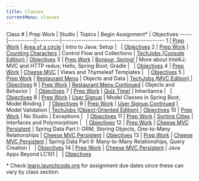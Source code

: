 ```yaml
---
title: Classes
currentMenu: classes
---
```


Class # | Prep Work | Studio | Topics | Begin Assignment\* | Objectives
-----|-----------|----------|-------------------------------------------
1 | [Prep Work](../class-prep/1/) | [Area of a circle](../studios/area/) | Intro to Java; Setup | &nbsp; | [Objectives](../objectives/#class-1)
2 | [Prep Work](../class-prep/2/) | [Counting Characters](../studios/counting-characters/) | Control Flow and Collections | [TechJobs (Console Edition) ](../assignments/techjobs-console/) | [Objectives](../objectives/#class-2)
3 | [Prep Work](../class-prep/3/) | [Bonjour, Spring!](../studios/bonjour-spring/) | More about IntelliJ; MVC and HTTP redux; Hello, Spring Boot; Gradle | &nbsp; | [Objectives](../objectives/#class-3)
4 | [Prep Work](../class-prep/4/) | [Cheese MVC](../studios/cheese-mvc/) | Views and Thymeleaf Templates | &nbsp; | [Objectives](../objectives/#class-4)
5 | [Prep Work](../class-prep/5/) | [Restaurant Menu](../studios/restaurant-menu/) | Objects and Data | [TechJobs (MVC Edition) ](../assignments/techjobs-mvc/) | [Objectives](../objectives/#class-5)
6 | [Prep Work](../class-prep/6/) | [Restaurant Menu Continued](../studios/restaurant-menu-continued/) | Objects and Behavior | &nbsp; | [Objectives](../objectives/#class-6)
7 | [Prep Work](../class-prep/7/) | [Quiz Time!](../studios/quiz-time/) | Inheritance | &nbsp; | [Objectives](../objectives/#class-7)
8 | [Prep Work](../class-prep/8/) | [User Signup](../studios/user-signup/) | Model Classes in Spring Boot, Model Binding | &nbsp; | [Objectives](../objectives/#class-8)
9 | [Prep Work](../class-prep/9/) | [User Signup Continued](../studios/user-signup-continued/) | Model Validation | [TechJobs (Object-Oriented Edition) ](../assignments/techjobs-oo/) | [Objectives](../objectives/#class-9)
10 | [Prep Work](../class-prep/10/) | No Studio | Exceptions | &nbsp; | [Objectives](../objectives/#class-10)
11 | [Prep Work](../class-prep/11/) | [Sorting Cities](../studios/sorting-cities/) | Interfaces and Polymorphism | &nbsp; | [Objectives](../objectives/#class-11)
12 | [Prep Work](../class-prep/12/) | [Cheese MVC Persistent](../studios/cheese-mvc-persistent/) | Spring Data Part I: ORM, Storing Objects, One-to-Many Relationships | [Cheese MVC Persistent](../assignments/cheese-mvc-persistent/) | [Objectives](../objectives/#class-12)
13 | [Prep Work](../class-prep/13/) | [Cheese MVC Persistent](../studios/cheese-mvc-persistent/) | Spring Data Part II: Many-to-Many Relationships, Query Creation | &nbsp; | [Objectives](../objectives/#class-13)
14 | [Prep Work](../class-prep/14/) | [Cheese MVC Persistent](../studios/cheese-mvc-persistent/) | Java Apps Beyond LC101 | &nbsp; | [Objectives](../objectives/#class-14)

\* Check [learn.launchcode.org](https://learn.launchcode.org) for assignment due dates since these can vary by class section.
